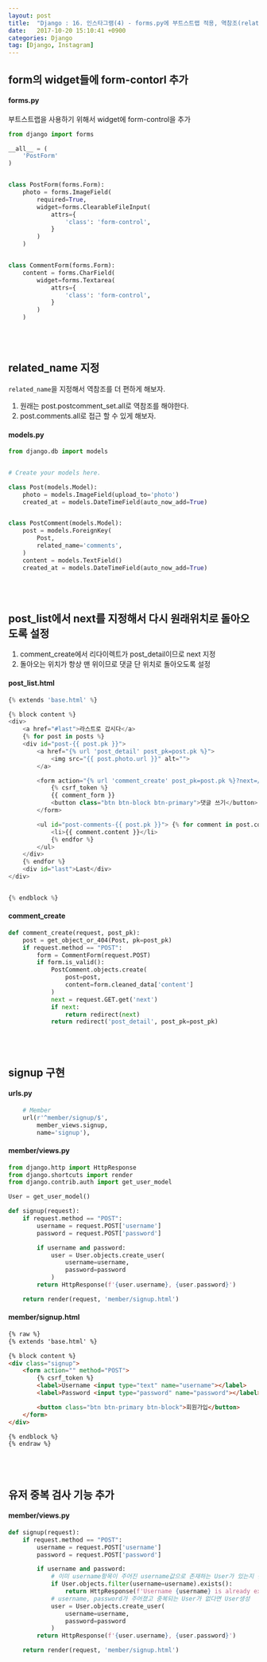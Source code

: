 ```yaml
---
layout: post
title:  "Django : 16. 인스타그램(4) - forms.py에 부트스트랩 적용, 역참조(related_name), next(template), signup 구현, 유저중복검사 구현"
date:   2017-10-20 15:10:41 +0900
categories: Django
tag: [Django, Instagram]
---
```



## form의 widget들에 form-contorl 추가

#### forms.py

부트스트랩을 사용하기 위해서 widget에 form-control을 추가

```python
from django import forms

__all__ = (
    'PostForm'
)


class PostForm(forms.Form):
    photo = forms.ImageField(
        required=True,
        widget=forms.ClearableFileInput(
            attrs={
                'class': 'form-control',
            }
        )
    )


class CommentForm(forms.Form):
    content = forms.CharField(
        widget=forms.Textarea(
            attrs={
                'class': 'form-control',
            }
        )
    )
```

<br><br>

## related_name 지정

`related_name`을 지정해서 역참조를 더 편하게 해보자.

1. 원래는 post.postcomment_set.all로 역참조를 해야한다.
2. post.comments.all로 접근 할 수 있게 해보자.

#### models.py

```python
from django.db import models


# Create your models here.

class Post(models.Model):
    photo = models.ImageField(upload_to='photo')
    created_at = models.DateTimeField(auto_now_add=True)


class PostComment(models.Model):
    post = models.ForeignKey(
        Post,
        related_name='comments',
    )
    content = models.TextField()
    created_at = models.DateTimeField(auto_now_add=True)

```

<br><br>

## post_list에서 next를 지정해서 다시 원래위치로 돌아오도록 설정

1. comment\_create에서 리다이렉트가 post\_detail이므로 next 지정
2. 돌아오는 위치가 항상 맨 위이므로 댓글 단 위치로 돌아오도록 설정

#### post_list.html

```python
{% extends 'base.html' %}

{% block content %}
<div>
    <a href="#last">라스트로 갑시다</a>
    {% for post in posts %}
    <div id="post-{{ post.pk }}">
        <a href="{% url 'post_detail' post_pk=post.pk %}">
            <img src="{{ post.photo.url }}" alt="">
        </a>

        <form action="{% url 'comment_create' post_pk=post.pk %}?next=/post/#post-comments-{{ post.pk }}" method="POST">
            {% csrf_token %}
            {{ comment_form }}
            <button class="btn btn-block btn-primary">댓글 쓰기</button>
        </form>

        <ul id="post-comments-{{ post.pk }}"> {% for comment in post.comments.all %}
            <li>{{ comment.content }}</li>
            {% endfor %}
        </ul>
    </div>
    {% endfor %}
    <div id="last">Last</div>
</div>


{% endblock %}
```

#### comment_create

```python
def comment_create(request, post_pk):
    post = get_object_or_404(Post, pk=post_pk)
    if request.method == "POST":
        form = CommentForm(request.POST)
        if form.is_valid():
            PostComment.objects.create(
                post=post,
                content=form.cleaned_data['content']
            )
            next = request.GET.get('next')
            if next:
                return redirect(next)
            return redirect('post_detail', post_pk=post_pk)

```

<br><br>

## signup 구현

#### urls.py

```python
    # Member
    url(r'^member/signup/$',
        member_views.signup,
        name='signup'),
```

#### member/views.py

```python
from django.http import HttpResponse
from django.shortcuts import render
from django.contrib.auth import get_user_model

User = get_user_model()

def signup(request):
    if request.method == "POST":
        username = request.POST['username']
        password = request.POST['password']

        if username and password:
            user = User.objects.create_user(
                username=username,
                password=password
            )
        return HttpResponse(f'{user.username}, {user.password}')

    return render(request, 'member/signup.html')
```

#### member/signup.html

```html
{% raw %}
{% extends 'base.html' %}

{% block content %}
<div class="signup">
    <form action="" method="POST">
        {% csrf_token %}
        <label>Username <input type="text" name="username"></label>
        <label>Password <input type="password" name="password"></label>

        <button class="btn btn-primary btn-block">회원가입</button>
    </form>
</div>

{% endblock %}
{% endraw %}
```

<br><br>

## 유저 중복 검사 기능 추가

#### member/views.py

```python
def signup(request):
    if request.method == "POST":
        username = request.POST['username']
        password = request.POST['password']

        if username and password:
            # 이미 username항목이 주어진 username값으로 존재하는 User가 있는지 검사
            if User.objects.filter(username=username).exists():
                return HttpResponse(f'Username {username} is already exist')
            # username, password가 주어졌고 중복되는 User가 없다면 User생성
            user = User.objects.create_user(
                username=username,
                password=password
            )
        return HttpResponse(f'{user.username}, {user.password}')

    return render(request, 'member/signup.html')
```
